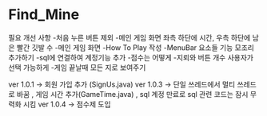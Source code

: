 # Find_Mine

필요 개선 사항
-처음 누른 버튼 제외
-메인 게임 화면 좌측 하단에 시간, 우측 하단에 남은 빨간 깃발 수
-메인 게임 화면 
-How To Play 작성
-MenuBar 요소들 기능 모조리 추가하기
-sql에 연결하여 계정기능 추가
-점수는 어떻게
-지뢰와 버튼 개수 사용자가 선택 가능하게
-게임 끝날때 모든 지로 보여주기

ver 1.0.1 -> 회원 가입 추가 (SignUs.java)
ver 1.0.3 -> 단일 쓰레드에서 멀티 쓰레드로 바꿈 , 게임 시간 추가(GameTime.java) , sql 계정 만료로 sql 관련 코드는 잠시 무력화 시킴
ver 1.0.4 -> 점수제 도입
